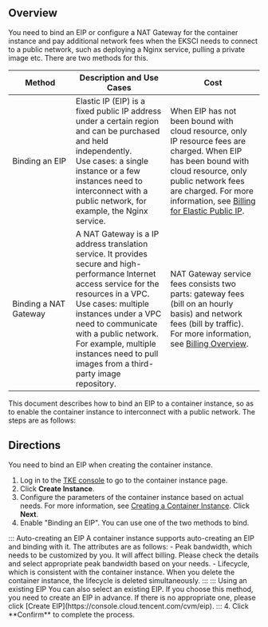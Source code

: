 
## Overview

You need to bind an EIP or configure a NAT Gateway for the container instance and pay additional network fees when the EKSCI needs to connect to a public network, such as deploying a Nginx service, pulling a private image etc. There are two methods for this.


| Method | Description and Use Cases | Cost |
|---------|---------|---------|
| <nobr>Binding an EIP</nobr> | Elastic IP (EIP) is a fixed public IP address under a certain region and can be purchased and held independently.<br>Use cases: a single instance or a few instances need to interconnect with a public network, for example, the Nginx service. | When EIP has not been bound with cloud resource, only IP resource fees are charged. When EIP has been bound with cloud resource, only public network fees are charged. For more information, see [Billing for Elastic Public IP](https://intl.cloud.tencent.com/zh/document/product/213/17156). |
| Binding a NAT Gateway | A NAT Gateway is a IP address translation service. It provides secure and high-performance Internet access service for the resources in a VPC.<br>Use cases: multiple instances under a VPC need to communicate with a public network. For example, multiple instances need to pull images from a third-party image repository. | NAT Gateway service fees consists two parts: gateway fees (bill on an hourly basis) and network fees (bill by traffic). For more information, see [Billing Overview](https://intl.cloud.tencent.com/document/product/1015/30248). |

This document describes how to bind an EIP to a container instance, so as to enable the container instance to interconnect with a public network. The steps are as follows:


## Directions

<dx-alert infotype="explain" title="">
You need to bind an EIP when creating the container instance.
</dx-alert>




1. Log in to the [TKE console](https://console.cloud.tencent.com/tke2/eksci) to go to the container instance page.
2. Click **Create Instance**.
3. Configure the parameters of the container instance based on actual needs. For more information, see [Creating a Container Instance](https://cloud-doc.isd.com/document/product/457/57341#step2). Click **Next**.
4. Enable "Binding an EIP". You can use one of the two methods to bind.
<dx-tabs>
::: Auto-creating an EIP
A container instance supports auto-creating an EIP and binding with it. The attributes are as follows:
- Peak bandwidth, which needs to be customized by you. It will affect billing. Please check the details and select appropriate peak bandwidth based on your needs.
- Lifecycle, which is consistent with the container instance. When you delete the container instance, the lifecycle is deleted simultaneously.
:::
::: Using an existing EIP
You can also select an existing EIP. If you choose this method, you need to create an EIP in advance. If there is no appropriate one, please click [Create EIP](https://console.cloud.tencent.com/cvm/eip).
:::
</dx-tabs>
4. Click **Confirm** to complete the process.
